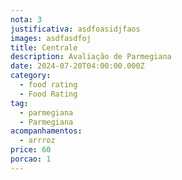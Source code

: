 ```yaml
---
nota: 3
justificativa: asdfoasidjfaos
images: asdfasdfoj
title: Centrale
description: Avaliação de Parmegiana
date: 2024-07-20T04:00:00.000Z
category:
  - food rating
  - Food Rating
tag:
  - parmegiana
  - Parmegiana
acompanhamentos:
  - arrroz
price: 60
porcao: 1
---
```


